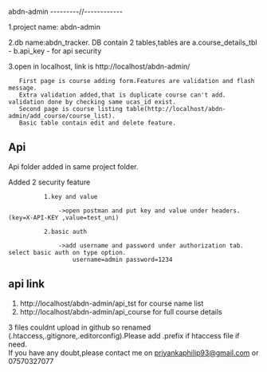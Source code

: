 abdn-admin
---------//------------

1.project name: abdn-admin

2.db name:abdn_tracker. DB contain 2 tables,tables are
                         a.course_details_tbl -
                         b.api_key - for api security
                         
3.open in localhost, link is http://localhost/abdn-admin/

       First page is course adding form.Features are validation and flash message.
       Extra validation added,that is duplicate course can't add. validation done by checking same ucas_id exist.
       Second page is course listing table(http://localhost/abdn-admin/add_course/course_list). 
       Basic table contain edit and delete feature.
       
Api
--------
Api folder added in same project folder.

Added 2 security feature


              1.key and value 
              
                  ->open postman and put key and value under headers.(key=X-API-KEY ,value=test_uni)
                  
              2.basic auth 
              
                  ->add username and password under authorization tab. select basic auth on type option.
                      username=admin password=1234
  api link
-------------------------------
   1. http://localhost/abdn-admin/api_tst for course name list
   2. http://localhost/abdn-admin/api_course for full course details
                  
3 files couldnt upload in github so renamed (.htaccess,.gitignore,.editorconfig).Please add .prefix if htaccess file if need.     
If you have any doubt,please contact me on priyankaphilip93@gmail.com or 07570327077
